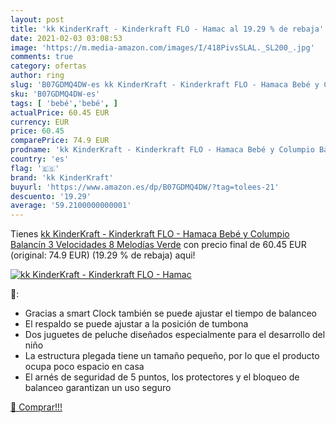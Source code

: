 ```yaml
---
layout: post
title: 'kk KinderKraft - Kinderkraft FLO - Hamac al 19.29 % de rebaja'
date: 2021-02-03 03:08:53
image: 'https://m.media-amazon.com/images/I/418PivsSLAL._SL200_.jpg'
comments: true
category: ofertas
author: ring
slug: 'B07GDMQ4DW-es kk KinderKraft - Kinderkraft FLO - Hamaca Bebé y Columpio...'
sku: 'B07GDMQ4DW-es'
tags: [ 'bebé','bebé', ]
actualPrice: 60.45 EUR
currency: EUR
price: 60.45
comparePrice: 74.9 EUR
prodname: 'kk KinderKraft - Kinderkraft FLO - Hamaca Bebé y Columpio Balancín  3 Velocidades  8 Melodías  Verde'
country: 'es'
flag: '🇪🇸'
brand: 'kk KinderKraft'
buyurl: 'https://www.amazon.es/dp/B07GDMQ4DW/?tag=tolees-21'
descuento: '19.29'
average: '59.2100000000001'
---
```


Tienes [kk KinderKraft - Kinderkraft FLO - Hamaca Bebé y Columpio Balancín  3 Velocidades  8 Melodías  Verde](https://www.amazon.es/dp/B07GDMQ4DW/?tag=tolees-21) con precio final de  60.45 EUR (original: 74.9 EUR) (19.29 %  de rebaja) aqui!

[![kk KinderKraft - Kinderkraft FLO - Hamac](https://m.media-amazon.com/images/I/418PivsSLAL._SL200_.jpg)](https://www.amazon.es/dp/B07GDMQ4DW/?tag=tolees-21)

🔎:

- Gracias a smart Clock también se puede ajustar el tiempo de balanceo
- El respaldo se puede ajustar a la posición de tumbona
- Dos juguetes de peluche diseñados especialmente para el desarrollo del niño
- La estructura plegada tiene un tamaño pequeño, por lo que el producto ocupa poco espacio en casa
- El arnés de seguridad de 5 puntos, los protectores y el bloqueo de balanceo garantizan un uso seguro

[🛒 Comprar!!!](https://www.amazon.es/dp/B07GDMQ4DW/?tag=tolees-21)
